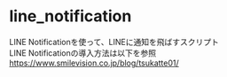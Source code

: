 # line_notification
LINE Notificationを使って、LINEに通知を飛ばすスクリプト  
LINE Notificationの導入方法は以下を参照  
https://www.smilevision.co.jp/blog/tsukatte01/
